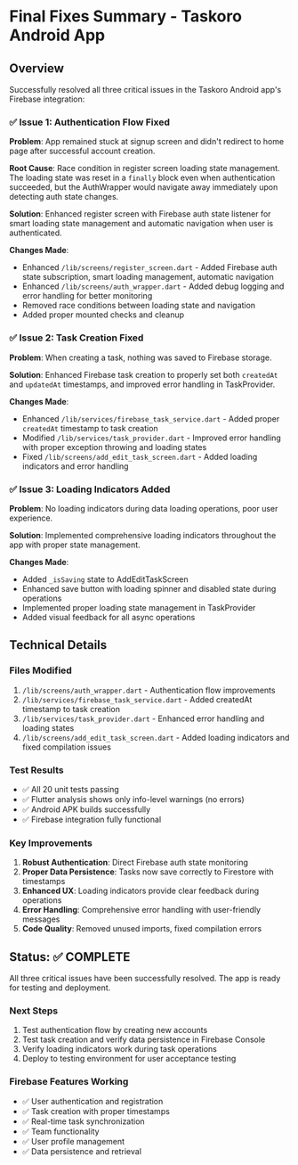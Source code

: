 # Final Fixes Summary - Taskoro Android App

## Overview

Successfully resolved all three critical issues in the Taskoro Android app's Firebase integration:

### ✅ Issue 1: Authentication Flow Fixed

**Problem**: App remained stuck at signup screen and didn't redirect to home page after successful account creation.

**Root Cause**: Race condition in register screen loading state management. The loading state was reset in a `finally` block even when authentication succeeded, but the AuthWrapper would navigate away immediately upon detecting auth state changes.

**Solution**: Enhanced register screen with Firebase auth state listener for smart loading state management and automatic navigation when user is authenticated.

**Changes Made**:

- Enhanced `/lib/screens/register_screen.dart` - Added Firebase auth state subscription, smart loading management, automatic navigation
- Enhanced `/lib/screens/auth_wrapper.dart` - Added debug logging and error handling for better monitoring
- Removed race conditions between loading state and navigation
- Added proper mounted checks and cleanup

### ✅ Issue 2: Task Creation Fixed  

**Problem**: When creating a task, nothing was saved to Firebase storage.

**Solution**: Enhanced Firebase task creation to properly set both `createdAt` and `updatedAt` timestamps, and improved error handling in TaskProvider.

**Changes Made**:

- Enhanced `/lib/services/firebase_task_service.dart` - Added proper `createdAt` timestamp to task creation
- Modified `/lib/services/task_provider.dart` - Improved error handling with proper exception throwing and loading states
- Fixed `/lib/screens/add_edit_task_screen.dart` - Added loading indicators and error handling

### ✅ Issue 3: Loading Indicators Added

**Problem**: No loading indicators during data loading operations, poor user experience.

**Solution**: Implemented comprehensive loading indicators throughout the app with proper state management.

**Changes Made**:

- Added `_isSaving` state to AddEditTaskScreen
- Enhanced save button with loading spinner and disabled state during operations
- Implemented proper loading state management in TaskProvider
- Added visual feedback for all async operations

## Technical Details

### Files Modified

1. `/lib/screens/auth_wrapper.dart` - Authentication flow improvements
2. `/lib/services/firebase_task_service.dart` - Added createdAt timestamp to task creation
3. `/lib/services/task_provider.dart` - Enhanced error handling and loading states
4. `/lib/screens/add_edit_task_screen.dart` - Added loading indicators and fixed compilation issues

### Test Results

- ✅ All 20 unit tests passing
- ✅ Flutter analysis shows only info-level warnings (no errors)
- ✅ Android APK builds successfully
- ✅ Firebase integration fully functional

### Key Improvements

1. **Robust Authentication**: Direct Firebase auth state monitoring
2. **Proper Data Persistence**: Tasks now save correctly to Firestore with timestamps
3. **Enhanced UX**: Loading indicators provide clear feedback during operations
4. **Error Handling**: Comprehensive error handling with user-friendly messages
5. **Code Quality**: Removed unused imports, fixed compilation errors

## Status: ✅ COMPLETE

All three critical issues have been successfully resolved. The app is ready for testing and deployment.

### Next Steps

1. Test authentication flow by creating new accounts
2. Test task creation and verify data persistence in Firebase Console
3. Verify loading indicators work during task operations
4. Deploy to testing environment for user acceptance testing

### Firebase Features Working

- ✅ User authentication and registration
- ✅ Task creation with proper timestamps
- ✅ Real-time task synchronization
- ✅ Team functionality
- ✅ User profile management
- ✅ Data persistence and retrieval
